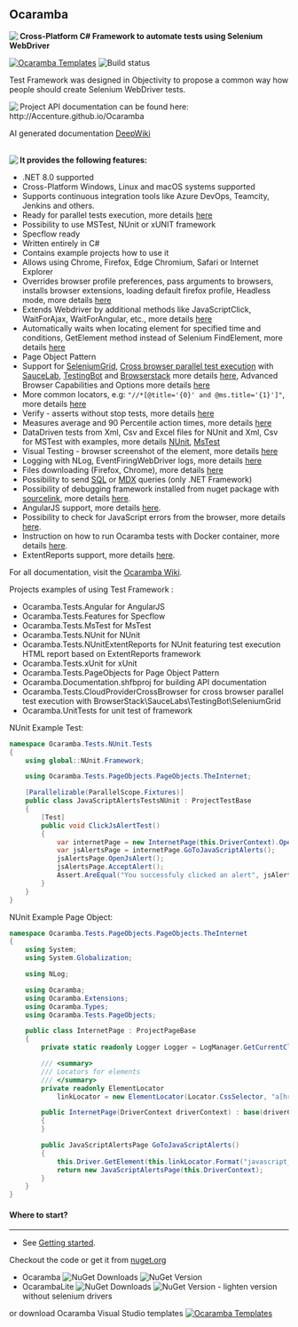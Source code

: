## Ocaramba

<img align="left" src="https://user-images.githubusercontent.com/12324498/73060034-43ff2580-3e97-11ea-9100-748d0716eba7.png">

**Cross-Platform C# Framework to automate tests using Selenium WebDriver**

[![Ocaramba Templates](https://img.shields.io/badge/get-Ocaramba_Templates-green.svg?color=4BC21F)](https://marketplace.visualstudio.com/items?itemName=Ocaramba.Ocaramba1)
![Build status](https://github.com/Accenture/Ocaramba/actions/workflows/github-actions.yml/badge.svg)

Test Framework was designed in Objectivity to propose a common way how people should create Selenium WebDriver tests.

<img align="left" src="https://user-images.githubusercontent.com/12324498/73060119-73159700-3e97-11ea-99d3-1b21584c6baa.png">
Project API documentation can be found here: http://Accenture.github.io/Ocaramba

AI generated documentation [DeepWiki](https://deepwiki.com/Accenture/Ocaramba)<br /><br />

<img align="left" src="https://github.com/Accenture/Ocaramba/wiki/images/ocarambadiagram.png">

**It provides the following features:**

- .NET 8.0 supported
- Cross-Platform Windows, Linux and macOS systems supported
- Supports continuous integration tools like Azure DevOps, Teamcity, Jenkins and others.
- Ready for parallel tests execution, more details [here](https://github.com/Accenture/Ocaramba/wiki/Selenium%20Parallel%20tests%20execution)
- Possibility to use MSTest, NUnit or xUNIT framework
- Specflow ready
- Written entirely in C#
- Contains example projects how to use it
- Allows using Chrome, Firefox, Edge Chromium, Safari or Internet Explorer
- Overrides browser profile preferences, pass arguments to browsers, installs browser extensions, loading default firefox profile, Headless mode, more details [here](https://github.com/Accenture/Ocaramba/wiki/Override-browser-profile-preferences,-install-browser-extensions,-Headless-mode)
- Extends Webdriver by additional methods like JavaScriptClick, WaitForAjax, WaitForAngular, etc., more details [here](http://Accenture.github.io/Ocaramba/html/d51aa97e-08b5-c0b6-6987-c10545a64ebd.htm)
- Automatically waits when locating element for specified time and conditions, GetElement method instead of Selenium FindElement, more details [here](http://Accenture.github.io/Ocaramba/html/3c09ca99-f931-c6c9-98fc-194eff6500ff.htm)
- Page Object Pattern
- Support for [SeleniumGrid](https://github.com/SeleniumHQ/selenium/wiki/Grid2), [Cross browser parallel test execution](https://github.com/Accenture/Ocaramba/wiki/Cross-browser-parallel-test-execution-with-SeleniumGrid-or-testing-Cloud-Providers) with [SauceLab](https://saucelabs.com/), [TestingBot](https://testingbot.com) and [Browserstack](https://www.browserstack.com/) more details [here](https://github.com/Accenture/Ocaramba/wiki/Selenium-Grid-support), Advanced Browser Capabilities and Options more details [here](https://github.com/Accenture/Ocaramba/wiki/Advanced-Browser-Capabilities-and-options)
- More common locators, e.g: `"//*[@title='{0}' and @ms.title='{1}']"`, more details [here](https://github.com/Accenture/Ocaramba/wiki/More%20common%20locators)
- Verify - asserts without stop tests, more details [here](https://github.com/Accenture/Ocaramba/wiki/Verify-asserts-without-stop-tests)
- Measures average and 90 Percentile action times, more details [here](https://github.com/Accenture/Ocaramba/wiki/Performance%20measures)
- DataDriven tests from Xml, Csv and Excel files for NUnit and Xml, Csv for MSTest with examples, more details [NUnit](https://github.com/Accenture/Ocaramba/wiki/NUnit-DataDriven-tests-from-Xml,-CSV-and-Excel-files), [MsTest](https://github.com/Accenture/Ocaramba/wiki/MsTest-DataDriven-tests-from-Xml-and-CSV-files)
- Visual Testing - browser screenshot of the element, more details [here](https://github.com/Accenture/Ocaramba/wiki/Visual-Testing)
- Logging with NLog, EventFiringWebDriver logs, more details [here](https://github.com/Accenture/Ocaramba/wiki/Logging)
- Files downloading (Firefox, Chrome), more details [here](https://github.com/Accenture/Ocaramba/wiki/Downloading%20files)
- Possibility to send [SQL](http://Accenture.github.io/Ocaramba/html/730c92c7-831a-4449-3938-16540cf259b8.htm) or [MDX](http://Accenture.github.io/Ocaramba/html/7de319df-06eb-1c79-8c2d-9c60aaf3ab85.htm) queries (only .NET Framework)
- Possibility of debugging framework installed from nuget package with [sourcelink](https://github.com/dotnet/sourcelink), more details [here](https://github.com/Accenture/Ocaramba/wiki/Debugging-Test.Automation-framework).
- AngularJS support, more details [here](https://github.com/Accenture/Ocaramba/wiki/Angular-support).
- Possibility to check for JavaScript errors from the browser, more details [here](https://github.com/Accenture/Ocaramba/wiki/Verifying-Javascript-Errors-from-browser).
- Instruction on how to run Ocaramba tests with Docker container, more details [here](https://github.com/Accenture/Ocaramba/wiki/Run-Ocaramba-tests-with-Docker-container).
- ExtentReports support, more details [here](https://github.com/Accenture/Ocaramba/wiki/ExtentReports-Support).

For all documentation, visit the [Ocaramba Wiki](https://github.com/Accenture/Ocaramba/wiki).

Projects examples of using Test Framework :

- Ocaramba.Tests.Angular for AngularJS
- Ocaramba.Tests.Features for Specflow
- Ocaramba.Tests.MsTest for MsTest
- Ocaramba.Tests.NUnit for NUnit
- Ocaramba.Tests.NUnitExtentReports for NUnit featuring test execution HTML report based on ExtentReports framework
- Ocaramba.Tests.xUnit for xUnit
- Ocaramba.Tests.PageObjects for Page Object Pattern
- Ocaramba.Documentation.shfbproj for building API documentation
- Ocaramba.Tests.CloudProviderCrossBrowser for cross browser parallel test execution with BrowserStack\SauceLabs\TestingBot\SeleniumGrid
- Ocaramba.UnitTests for unit test of framework

NUnit Example Test:

```csharp
namespace Ocaramba.Tests.NUnit.Tests
{
    using global::NUnit.Framework;

    using Ocaramba.Tests.PageObjects.PageObjects.TheInternet;

    [Parallelizable(ParallelScope.Fixtures)]
    public class JavaScriptAlertsTestsNUnit : ProjectTestBase
    {
        [Test]
        public void ClickJsAlertTest()
        {
            var internetPage = new InternetPage(this.DriverContext).OpenHomePage();
            var jsAlertsPage = internetPage.GoToJavaScriptAlerts();
            jsAlertsPage.OpenJsAlert();
            jsAlertsPage.AcceptAlert();
            Assert.AreEqual("You successfuly clicked an alert", jsAlertsPage.ResultText);
        }
    }
}

```

NUnit Example Page Object:

```csharp
namespace Ocaramba.Tests.PageObjects.PageObjects.TheInternet
{
    using System;
    using System.Globalization;

    using NLog;

    using Ocaramba;
    using Ocaramba.Extensions;
    using Ocaramba.Types;
    using Ocaramba.Tests.PageObjects;

    public class InternetPage : ProjectPageBase
    {
        private static readonly Logger Logger = LogManager.GetCurrentClassLogger();

        /// <summary>
        /// Locators for elements
        /// </summary>
        private readonly ElementLocator
            linkLocator = new ElementLocator(Locator.CssSelector, "a[href='/{0}']");

        public InternetPage(DriverContext driverContext) : base(driverContext)
        {
        }

        public JavaScriptAlertsPage GoToJavaScriptAlerts()
        {
            this.Driver.GetElement(this.linkLocator.Format("javascript_alerts")).Click();
            return new JavaScriptAlertsPage(this.DriverContext);
        }
    }
}
```

#### Where to start?

---

- See [Getting started](https://github.com/Accenture/Ocaramba/wiki/Getting%20started).

Checkout the code or get it from [nuget.org](https://www.nuget.org/packages?q=Ocaramba)

- Ocaramba ![NuGet Downloads](https://img.shields.io/nuget/dt/Ocaramba) ![NuGet Version](https://img.shields.io/nuget/v/Ocaramba)
- OcarambaLite ![NuGet Downloads](https://img.shields.io/nuget/dt/OcarambaLite) ![NuGet Version](https://img.shields.io/nuget/v/OcarambaLite) - lighten version without selenium drivers

or download Ocaramba Visual Studio templates [![Ocaramba Templates](https://img.shields.io/badge/get-Ocaramba_Templates-green.svg?color=4BC21F)](https://marketplace.visualstudio.com/items?itemName=Ocaramba.Ocaramba1)
